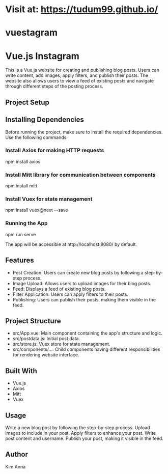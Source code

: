 # Visit at: https://tudum99.github.io/

# vuestagram

# Vue.js Instagram

This is a Vue.js website for creating and publishing blog posts. Users can write content, add images, apply filters, and publish their posts. The website also allows users to view a feed of existing posts and navigate through different steps of the posting process.

## Project Setup

## Installing Dependencies
Before running the project, make sure to install the required dependencies. Use the following commands:

### Install Axios for making HTTP requests
npm install axios

### Install Mitt library for communication between components
npm install mitt

### Install Vuex for state management
npm install vuex@next --save

### Running the App
npm run serve

The app will be accessible at http://localhost:8080/ by default.

## Features
- Post Creation: Users can create new blog posts by following a step-by-step process.
- Image Upload: Allows users to upload images for their blog posts.
- Feed: Displays a feed of existing blog posts.
- Filter Application: Users can apply filters to their posts.
- Publishing: Users can publish their posts, making them visible in the feed.

## Project Structure
- src/App.vue: Main component containing the app's structure and logic.
- src/postdata.js: Initial post data.
- src/store.js: Vuex store for state management.
- src/components/...: Child components having different responsibilities for rendering website interface.

## Built With
- Vue.js
- Axios
- Mitt
- Vuex

## Usage
Write a new blog post by following the step-by-step process.
Upload images to include in your post.
Apply filters to enhance your post.
Write post content and username.
Publish your post, making it visible in the feed.

## Author
Kim Anna
